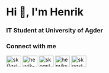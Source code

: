 <h1>Hi 👋, I'm Henrik</h1>
<h3>IT Student at University of Agder</h3>

<h3 align="left">Connect with me</h3>
<p align="left">
<a href="https://twitter.com/sk0gstad" target="blank"><img align="center" src="https://raw.githubusercontent.com/rahuldkjain/github-profile-readme-generator/master/src/images/icons/Social/twitter.svg" alt="sk0gstad" height="30" width="40" /></a>
<a href="https://linkedin.com/in/henrik-skogstad-150b83199" target="blank"><img align="center" src="https://raw.githubusercontent.com/rahuldkjain/github-profile-readme-generator/master/src/images/icons/Social/linked-in-alt.svg" alt="henrik-skogstad-150b83199" height="30" width="40" /></a>
<a href="https://stackoverflow.com/users/skogstad" target="blank"><img align="center" src="https://raw.githubusercontent.com/rahuldkjain/github-profile-readme-generator/master/src/images/icons/Social/stack-overflow.svg" alt="skogstad" height="30" width="40" /></a>
<a href="https://fb.com/henrikskogstad64" target="blank"><img align="center" src="https://raw.githubusercontent.com/rahuldkjain/github-profile-readme-generator/master/src/images/icons/Social/facebook.svg" alt="henrikskogstad64" height="30" width="40" /></a>
<a href="https://instagram.com/skogstad.henrik" target="blank"><img align="center" src="https://raw.githubusercontent.com/rahuldkjain/github-profile-readme-generator/master/src/images/icons/Social/instagram.svg" alt="skogstad.henrik" height="30" width="40" /></a>
</p>
